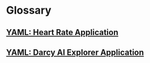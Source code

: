 # Glossary

## [YAML: Heart Rate Application](yaml-heart-rate-app.md)

## [YAML: Darcy AI Explorer Application](yaml-darcy-ai-explorer-app.md)
